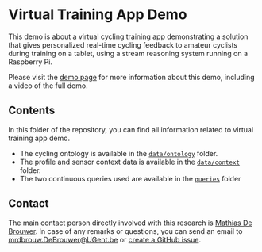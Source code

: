 # Virtual Training App Demo

This demo is about a virtual cycling training app demonstrating a solution that gives personalized real-time cycling feedback to amateur cyclists during training on a tablet, using a stream reasoning system running on a Raspberry Pi.

Please visit the [demo page](https://ibcnservices.github.io/cyclists-monitoring/) for more information about this demo, including a video of the full demo.

## Contents

In this folder of the repository, you can find all information related to virtual training app demo.
* The cycling ontology is available in the [`data/ontology`](data/ontology) folder.
* The profile and sensor context data is available in the [`data/context`](data/context) folder.
* The two continuous queries used are available in the [`queries`](queries) folder

## Contact
 
The main contact person directly involved with this research is [Mathias De Brouwer](https://www.linkedin.com/in/mathiasdebrouwer/). In case of any remarks or questions, you can send an email to mrdbrouw.DeBrouwer@UGent.be or [create a GitHub issue](../../../issues/new).
